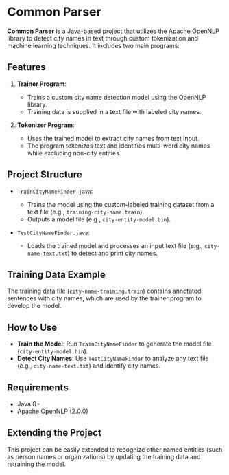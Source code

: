 # Common Parser

**Common Parser** is a Java-based project that utilizes the Apache OpenNLP library to detect city names in text through custom tokenization and machine learning techniques. It includes two main programs:

## Features
1. **Trainer Program**:
    - Trains a custom city name detection model using the OpenNLP library.
    - Training data is supplied in a text file with labeled city names.

2. **Tokenizer Program**:
    - Uses the trained model to extract city names from text input.
    - The program tokenizes text and identifies multi-word city names while excluding non-city entities.

## Project Structure
- `TrainCityNameFinder.java`:
    - Trains the model using the custom-labeled training dataset from a text file (e.g., `training-city-name.train`).
    - Outputs a model file (e.g., `city-entity-model.bin`).

- `TestCityNameFinder.java`:
    - Loads the trained model and processes an input text file (e.g., `city-name-text.txt`) to detect and print city names.

## Training Data Example
The training data file (`city-name-training.train`) contains annotated sentences with city names, which are used by the trainer program to develop the model.

## How to Use

- **Train the Model**: Run `TrainCityNameFinder` to generate the model file (`city-entity-model.bin`).
- **Detect City Names**: Use `TestCityNameFinder` to analyze any text file (e.g., `city-name-text.txt`) and identify city names.

## Requirements

- Java 8+
- Apache OpenNLP (2.0.0)

## Extending the Project

This project can be easily extended to recognize other named entities (such as person names or organizations) by updating the training data and retraining the model.

